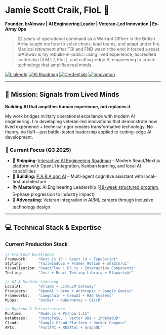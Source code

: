 # Jamie Scott Craik, FloL 🚀

**Founder, brAInwav | AI Engineering Leader | Veteran-Led Innovation | Ex-Army Ops**

> 22 years of operational command as a Warrant Officer in the British Army taught me how to solve chaos, lead teams, and adapt under fire. Medical retirement after TBI and FND wasn't the end; it forced a reset. brAInwav is my rebuild-in-public: using lived experience, accredited leadership (ILM L7, FIoL), and cutting-edge AI engineering to create technology that amplifies real minds.

[![LinkedIn](https://img.shields.io/badge/LinkedIn-jamiescottcraik-blue)](https://linkedin.com/in/jamiescottcraik)
[![AI Roadmap](https://img.shields.io/badge/AI%20Engineering-Interactive%20Roadmap-green)](https://github.com/jamiescottcraik/ai-engineering-roadmap)
[![Credentials](https://img.shields.io/badge/Leadership-ILM_L7%20%7C%20FIoL-gold)](https://www.institutelm.com/)
[![Innovation](https://img.shields.io/badge/Mission-Signals%20from%20Lived%20Minds-purple)](https://github.com/jamiescottcraik)

---

## 🎯 Mission: Signals from Lived Minds

**Building AI that amplifies human experience, not replaces it.**

My work bridges military operational excellence with modern AI engineering. I'm developing veteran-led innovations that demonstrate how lived experience + technical rigor creates transformative technology. No theory, no fluff—just battle-tested leadership applied to cutting-edge AI development.

### 🚀 **Current Focus (Q3 2025)**

* 🔧 **Shipping:** [Interactive AI Engineering Roadmap](https://github.com/jamiescottcraik/ai-engineering-roadmap) – Modern React/Next.js platform with OpenUI integration, Kanban learning, and local AI capabilities
* 🤖 **Building:** [P.A.R.A.gon AI](https://github.com/jamiescottcraik/paragon-ai) – Multi-agent cognitive assistant with local-first architecture
* 📚 **Mastering:** AI Engineering Leadership ([48-week structured program](https://github.com/jamiescottcraik/ai-engineering-roadmap), 5-phase progression to industry impact)
* 🎖️ **Advocating:** Veteran integration in AI/ML careers through inclusive technology design

---

## 💻 Technical Stack & Expertise

### **Current Production Stack**
```typescript
// Frontend Excellence
Framework:     "Next.js 15 + React 19 + TypeScript"
Styling:       "TailwindCSS + Framer Motion + shadcn/ui"
Visualization: "ReactFlow + D3.js + Interactive Components"
Testing:       "Jest + React Testing Library + Playwright"

// AI & Machine Learning
LocalAI:       "Ollama + LiteLLM Gateway"
Providers:     "OpenAI + Groq + Anthropic + Google Gemini"
Frameworks:    "LangChain + CrewAI + RAG Systems"
MLOps:         "Docker + Kubernetes + CI/CD"

// Backend & Infrastructure
Runtime:       "Node.js + Python 3.11"
Databases:     "PostgreSQL + Vector DBs + IndexedDB"
Cloud:         "Google Cloud Platform + Docker Compose"
APIs:          "FastAPI + RESTful + GraphQL"
